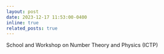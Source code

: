 ```yaml
---
layout: post
date: 2023-12-17 11:53:00-0400
inline: true
related_posts: true
---
```


School and Workshop on Number Theory and Physics (ICTP)
